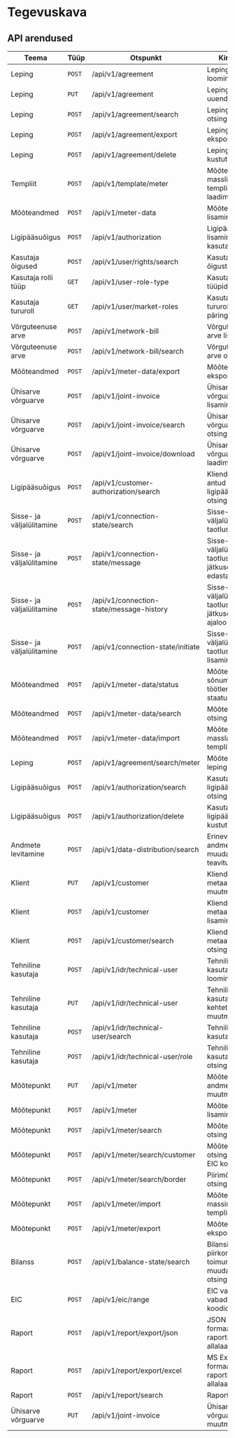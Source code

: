 # Tegevuskava

## API arendused

| Teema                     | Tüüp   | Otspunkt                                 | Kirjeldus                                                        | Valmimine  |
|---------------------------|--------|------------------------------------------|------------------------------------------------------------------|------------|
| Leping                    | `POST` | /api/v1/agreement                        | Lepingu loomine                                                  | Valmis     |
| Leping                    | `PUT`  | /api/v1/agreement                        | Lepingu uuendamine                                               | Valmis     |
| Leping                    | `POST` | /api/v1/agreement/search                 | Lepingute otsing                                                 | Valmis     |
| Leping                    | `POST` | /api/v1/agreement/export                 | Lepingute eksport                                                | Valmis     |
| Leping                    | `POST` | /api/v1/agreement/delete                 | Lepingu kustutamine                                              | Valmis     |
| Templiit                  | `POST` | /api/v1/template/meter                   | Mõõtepunkti masslisamise templiidi alla laadimine                | Valmis     |
| Mõõteandmed               | `POST` | /api/v1/meter-data                       | Mõõteandmete lisamine                                            | Valmis     |
| Ligipääsuõigus            | `POST` | /api/v1/authorization                    | Ligipääsuõiguse lisamine kasutajale                              | Valmis     |
| Kasutaja õigused          | `POST` | /api/v1/user/rights/search               | Kasutaja õiguste päring                                          | Valmis     |
| Kasutaja rolli tüüp       | `GET`  | /api/v1/user-role-type                   | Kasutaja rolli tüüpide päring                                    | Valmis     |
| Kasutaja tururoll         | `GET`  | /api/v1/user/market-roles                | Kasutaja tururollide päring                                      | Valmis     |
| Võrguteenuse arve         | `POST` | /api/v1/network-bill                     | Võrguteenuse arve lisamine                                       | Valmis     |
| Võrguteenuse arve         | `POST` | /api/v1/network-bill/search              | Võrguteenuse arve otsing                                         | Valmis     |
| Mõõteandmed               | `POST` | /api/v1/meter-data/export                | Mõõteandmete eksportimine                                        | Valmis     |
| Ühisarve võrguarve        | `POST` | /api/v1/joint-invoice                    | Ühisarve võrguarve lisamine                                      | Valmis     |
| Ühisarve võrguarve        | `POST` | /api/v1/joint-invoice/search             | Ühisarve võrguarve otsing                                        | Valmis     |
| Ühisarve võrguarve        | `POST` | /api/v1/joint-invoice/download           | Ühisarve võrguarve alla laadimine                                | Valmis     |
| Ligipääsuõigus            | `POST` | /api/v1/customer-authorization/search    | Kliendiportaalis antud ligipääsuõiguste otsing                   | Valmis     |
| Sisse- ja väljalülitamine | `POST` | /api/v1/connection-state/search          | Sisse- või väljalülitamise taotluste otsing                      | Valmis     |
| Sisse- ja väljalülitamine | `POST` | /api/v1/connection-state/message         | Sisse- või väljalülitamise taotlusele jätkusõnumite edastamine   | Valmis     |
| Sisse- ja väljalülitamine | `POST` | /api/v1/connection-state/message-history | Sisse- või väljalülitamise taotluste jätkusõnumite ajaloo otsing | Valmis     |
| Sisse- ja väljalülitamine | `POST` | /api/v1/connection-state/initiate        | Sisse- või väljalülitamise taotluse lisamine                     | Valmis     |
| Mõõteandmed               | `POST` | /api/v1/meter-data/status                | Mõõteandmete sõnumi töötlemise staatuse päring                   | Valmis     |
| Mõõteandmed               | `POST` | /api/v1/meter-data/search                | Mõõteandmete otsing                                              | Valmis     |
| Mõõteandmed               | `POST` | /api/v1/meter-data/import                | Mõõteandmete masslaadimine templiidi abil                        | Valmis     |
| Leping                    | `POST` | /api/v1/agreement/search/meter           | Mõõtepunkti lepingute otsing                                     | Valmis     |
| Ligipääsuõigus            | `POST` | /api/v1/authorization/search             | Kasutaja ligipääsuõiguste otsing                                 | Valmis     |
| Ligipääsuõigus            | `POST` | /api/v1/authorization/delete             | Kasutaja ligipääsuõiguse kustutamine                             | Valmis     |
| Andmete levitamine        | `POST` | /api/v1/data-distribution/search         | Erinevate andmeobjektide muudatuste teavitused                   | Valmis     |
| Klient                    | `PUT`  | /api/v1/customer                         | Kliendi ja tema metaandmete muutmine                             | 2024.02.19 |
| Klient                    | `POST` | /api/v1/customer                         | Kliendi ja tema metaandmete lisamine                             | 2024.02.19 |
| Klient                    | `POST` | /api/v1/customer/search                  | Kliendi ja tema metaandmete otsing                               | 2024.02.19 |
| Tehniline kasutaja        | `POST` | /api/v1/idr/technical-user               | Tehnilise kasutaja loomine                                       | 2024.02.19 |
| Tehniline kasutaja        | `PUT`  | /api/v1/idr/technical-user               | Tehnilise kasutaja kehtetuks muutmine                            | 2024.02.19 |
| Tehniline kasutaja        | `POST` | /api/v1/idr/technical-user/search        | Tehnilise kasutaja otsing                                        | 2024.02.19 |
| Tehniline kasutaja        | `POST` | /api/v1/idr/technical-user/role          | Tehnilise kasutaja rollide otsing                                | 2024.02.19 |
| Mõõtepunkt                | `PUT`  | /api/v1/meter                            | Mõõtepunkti andmete muutmine                                     | 2024.02.19 |
| Mõõtepunkt                | `POST` | /api/v1/meter                            | Mõõtepunkti lisamine                                             | 2024.02.19 |
| Mõõtepunkt                | `POST` | /api/v1/meter/search                     | Mõõtepunkti otsing                                               | 2024.02.19 |
| Mõõtepunkt                | `POST` | /api/v1/meter/search/customer            | Mõõtepunkti otsing kliendi EIC koodi alusel                      | 2024.02.19 |
| Mõõtepunkt                | `POST` | /api/v1/meter/search/border              | Piirimõõtepunkti otsing                                          | 2024.02.19 |
| Mõõtepunkt                | `POST` | /api/v1/meter/import                     | Mõõtepunktide massimport templiidi abil                          | 2024.02.19 |
| Mõõtepunkt                | `POST` | /api/v1/meter/export                     | Mõõtepunktide eksportimine                                       | 2024.02.19 |
| Bilanss                   | `POST` | /api/v1/balance-state/search             | Bilansihalduri piirkonnas toimunud muudatuste otsing             | 2024.03.01 |
| EIC                       | `POST` | /api/v1/eic/range                        | EIC vahemikust vabade EIC koodide otsing                         | 2024.03.01 |
| Raport                    | `POST` | /api/v1/report/export/json               | JSON formaadis raporti allalaadimine                             | 2024.03.31 |
| Raport                    | `POST` | /api/v1/report/export/excel              | MS Excel formaadis raporti allalaadimine                         | 2024.03.31 |
| Raport                    | `POST` | /api/v1/report/search                    | Raportite otsing                                                 | 2024.03.31 |
| Ühisarve võrguarve        | `PUT`  | /api/v1/joint-invoice                    | Ühisarve võrguarve muutmine                                      | 2024.05.15 |
